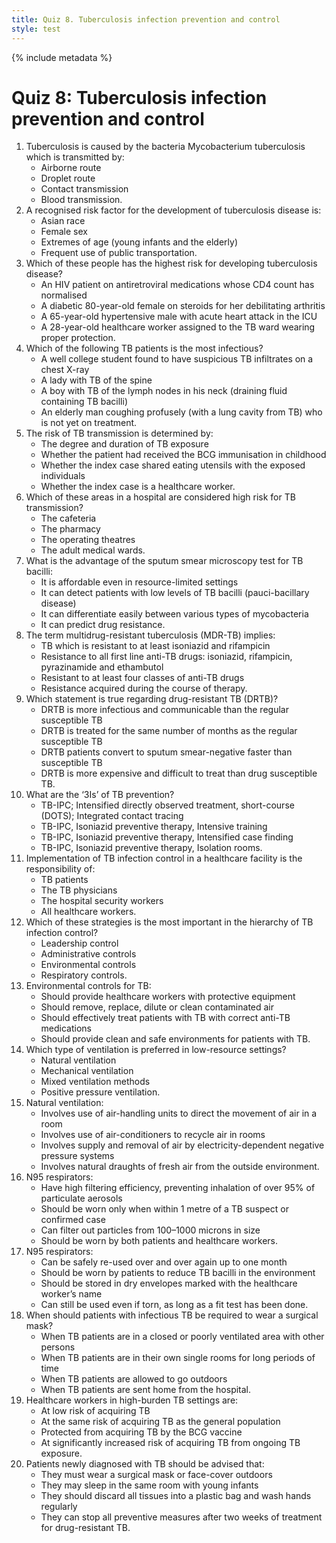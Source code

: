 ```yaml
---
title: Quiz 8. Tuberculosis infection prevention and control
style: test
---
```


{% include metadata %}

# Quiz 8: Tuberculosis infection prevention and control

1.	Tuberculosis is caused by the bacteria Mycobacterium tuberculosis which is transmitted by:
	+	Airborne route
	-	Droplet route
	-	Contact transmission
	-	Blood transmission. 
2.	A recognised risk factor for the development of tuberculosis disease is:
	-	Asian race
	-	Female sex 
	+	Extremes of age (young infants and the elderly)
	-	Frequent use of public transportation.
3.	Which of these people has the highest risk for developing tuberculosis disease? 
	-	An HIV patient on antiretroviral medications whose CD4 count has normalised
	+	A diabetic 80-year-old female on steroids for her debilitating arthritis
	-	A 65-year-old hypertensive male with acute heart attack in the ICU
	-	A 28-year-old healthcare worker assigned to the TB ward wearing proper protection.
4.	Which of the following TB patients is the most infectious?
	-	A well college student found to have suspicious TB infiltrates on a chest X-ray
	-	A lady with TB of the spine
	-	A boy with TB of the lymph nodes in his neck (draining fluid containing TB bacilli)
	+	An elderly man coughing profusely (with a lung cavity from TB) who is not yet on treatment.
5.	The risk of TB transmission is determined by: 
	+	The degree and duration of TB exposure
	-	Whether the patient had received the BCG immunisation in childhood
	-	Whether the index case shared eating utensils with the exposed individuals
	-	Whether the index case is a healthcare worker. 
6.	Which of these areas in a hospital are considered high risk for TB transmission? 
	-	The cafeteria
	-	The pharmacy
	-	The operating theatres
	+	The adult medical wards.
7.	What is the advantage of the sputum smear microscopy test for TB bacilli: 
	+	It is affordable even in resource-limited settings
	-	It can detect patients with low levels of TB bacilli (pauci-bacillary disease)
	-	It can differentiate easily between various types of mycobacteria
	-	It can predict drug resistance.
8.	The term multidrug-resistant tuberculosis (MDR-TB) implies:
	+	TB which is resistant to at least isoniazid and rifampicin
	-	Resistance to all first line anti-TB drugs: isoniazid, rifampicin, pyrazinamide and ethambutol
	-	Resistant to at least four classes of anti-TB drugs
	-	Resistance acquired during the course of therapy.
9.	Which statement is true regarding drug-resistant TB (DRTB)? 
	-	DRTB is more infectious and communicable than the regular susceptible TB
	-	DRTB is treated for the same number of months as the regular susceptible TB
	-	DRTB patients convert to sputum smear-negative faster than susceptible TB
	+	DRTB is more expensive and difficult to treat than drug susceptible TB.
10.	What are the ‘3Is’ of TB prevention? 
	-	TB-IPC; Intensified directly observed treatment, short-course (DOTS); Integrated contact tracing 
	-	TB-IPC, Isoniazid preventive therapy, Intensive training
	+	TB-IPC, Isoniazid preventive therapy, Intensified case finding
	-	TB-IPC, Isoniazid preventive therapy, Isolation rooms.
11.	Implementation of TB infection control in a healthcare facility is the responsibility of:
	-	TB patients
	-	The TB physicians 
	-	The hospital security workers
	+	All healthcare workers.
12.	Which of these strategies is the most important in the hierarchy of TB infection control? 
	-	Leadership control
	+	Administrative controls
	-	Environmental controls
	-	Respiratory controls.
13.	Environmental controls for TB: 
	-	Should provide healthcare workers with protective equipment
	+	Should remove, replace, dilute or clean contaminated air  
	-	Should effectively treat patients with TB with correct anti-TB medications
	-	Should provide clean and safe environments for patients with TB.
14.	Which type of ventilation is preferred in low-resource settings? 
	+	Natural ventilation
	-	Mechanical ventilation
	-	Mixed ventilation methods
	-	Positive pressure ventilation.
15.	Natural ventilation: 
	-	Involves use of air-handling units to direct the movement of air in a room
	-	Involves use of air-conditioners to recycle air in rooms 
	-	Involves supply and removal of air by electricity-dependent negative pressure systems
	+	Involves natural draughts of fresh air from the outside environment. 
16.	N95 respirators: 
	+	Have high filtering efficiency, preventing inhalation of over 95% of particulate aerosols
	-	Should be worn only when within 1 metre of a TB suspect or confirmed case
	-	Can filter out particles from 100–1000 microns in size 
	-	Should be worn by both patients and healthcare workers.
17.	N95 respirators: 
	-	Can be safely re-used over and over again up to one month
	-	Should be worn by patients to reduce TB bacilli in the environment
	+	Should be stored in dry envelopes marked with the healthcare worker’s name
	-	Can still be used even if torn, as long as a fit test has been done.
18.	When should patients with infectious TB be required to wear a surgical mask? 
	+	When TB patients are in a closed or poorly ventilated area with other persons
	-	When TB patients are in their own single rooms for long periods of time
	-	When TB patients are allowed to go outdoors 
	-	When TB patients are sent home from the hospital.
19.	Healthcare workers in high-burden TB settings are: 
	-	At low risk of acquiring TB
	-	At the same risk of acquiring TB as the general population
	-	Protected from acquiring TB by the BCG vaccine
	+	At significantly increased risk of acquiring TB from ongoing TB exposure.
20.	Patients newly diagnosed with TB should be advised that: 
	-	They must wear a surgical mask or face-cover outdoors
	-	They may sleep in the same room with young infants
	+	They should discard all tissues into a plastic bag and wash hands regularly
	-	They can stop all preventive measures after two weeks of treatment for drug-resistant TB.
